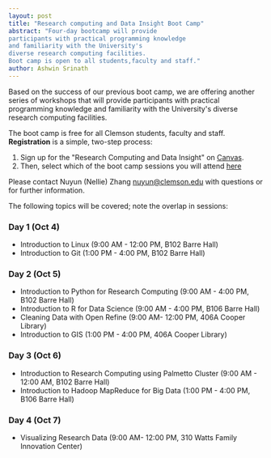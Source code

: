```yaml
---
layout: post
title: "Research computing and Data Insight Boot Camp"
abstract: "Four-day bootcamp will provide
participants with practical programming knowledge
and familiarity with the University's
diverse research computing facilities.
Boot camp is open to all students,faculty and staff."
author: Ashwin Srinath
---
```


Based on the success of our previous boot camp,
we are offering another series of workshops
that will provide participants with
practical programming knowledge and
familiarity with the University's diverse research computing facilities.

The boot camp is free for all Clemson students, faculty and staff.
**Registration** is a simple, two-step process:

1. Sign up for the "Research Computing and Data Insight" on [Canvas](https://clemson.instructure.com/courses/6307).
2. Then, select which of the boot camp sessions you will attend [here](https://clemson.instructure.com/courses/6307/quizzes/3791)

Please contact Nuyun (Nellie) Zhang <nuyun@clemson.edu>
with questions or for further information.

The following topics will be covered;
note the overlap in sessions:

### Day 1 (Oct 4)

* Introduction to Linux (9:00 AM - 12:00 PM, B102 Barre Hall)
* Introduction to Git (1:00 PM - 4:00 PM, B102 Barre Hall)

### Day 2 (Oct 5)

* Introduction to Python for Research Computing (9:00 AM - 4:00 PM, B102 Barre Hall)
* Introduction to R for Data Science (9:00 AM - 4:00 PM, B106 Barre Hall)
* Cleaning Data with Open Refine  (9:00 AM- 12:00 PM, 406A Cooper Library)
* Introduction to GIS  (1:00 PM - 4:00 PM, 406A Cooper Library)

### Day 3 (Oct 6)

* Introduction to Research Computing using Palmetto Cluster (9:00 AM - 12:00 AM, B102 Barre Hall)
* Introduction to Hadoop MapReduce for Big Data (1:00 PM - 4:00 PM, B106 Barre Hall)

### Day 4 (Oct 7)

* Visualizing Research Data (9:00 AM- 12:00 PM, 310 Watts Family Innovation Center)
